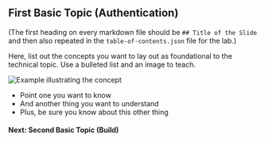 ## First Basic Topic (Authentication)

(The first heading on every markdown file should be `## Title of the Slide` and then also repeated in the `table-of-contents.json` file for the lab.)

Here, list out the concepts you want to lay out as foundational to the technical topic. Use a bulleted list and an image to teach.

![Example illustrating the concept](/posts/files/teaching-temmplate/assets/images/samplefile.png)

* Point one you want to know
* And another thing you want to understand
* Plus, be sure you know about this other thing

#### Next: Second Basic Topic (Build)
